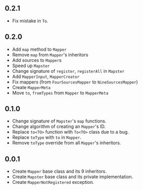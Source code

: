 ## 0.2.1

- Fix mistake in `To`.

## 0.2.0

- Add `map` method to `Mapper`
- Remove `map` from `Mapper`'s inheritors
- Add sources to `Mapper`s
- Speed up `Mapster`
- Change signature of `register`, `registerAll` in `Mapster`
- Add `MapperInput`, `MapperCreator`
- Fix mappers (from `FourSourcesMapper` to `NineSourcesMapper`)
- Create `MapperMeta`
- Move `to`, `fromTypes` from `Mapper` to `MapperMeta`

## 0.1.0

- Change signature of `Mapster`'s `map` functions.
- Change algorithm of creating an `Mapper`'s ID.
- Replace `to<TO>` function with `To<TO>` class due to a bug.
- Replace `toType` with `to` in `Mapper`.
- Remove `toType` override from all `Mapper`'s inheritors.

## 0.0.1

- Create `Mapper` base class and its 9 inheritors.
- Create `Mapster` base class and its private implementation.
- Create `MapperNotRegistered` exception.